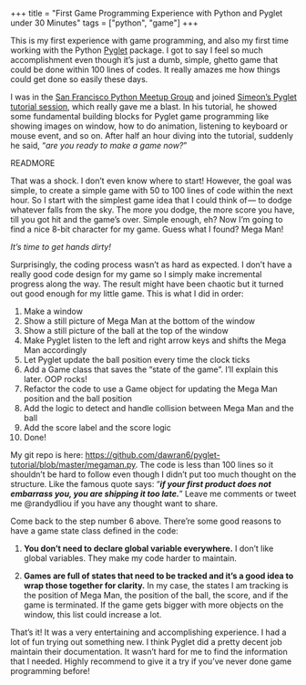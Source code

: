 +++
title = "First Game Programming Experience with Python and Pyglet under 30 Minutes"
tags = ["python", "game"]
+++

This is my first experience with game programming,
and also my first time working with the
Python [Pyglet](https://bitbucket.org/pyglet/pyglet/wiki/Home) package.
I got to say I feel so much accomplishment even though it’s just a dumb,
simple, ghetto game that could be done within 100 lines of codes.
It really amazes me how things could get done so easily these days.

<!-- more -->

I was in the [San Francisco Python Meetup Group](http://www.meetup.com/sfpython/)
and joined
[Simeon’s Pyglet tutorial session](http://simeonfranklin.com/talk/pyglet/slides.html),
which really gave me a blast.
In his tutorial, he showed some fundamental building blocks for
Pyglet game programming like showing images on window, how to do animation,
listening to keyboard or mouse event, and so on.
After half an hour diving into the tutorial, suddenly he said,
“_are you ready to make a game now?_”

READMORE

That was a shock. I don’t even know where to start!
However, the goal was simple, to create a simple game with
50 to 100 lines of code within the next hour.
So I start with the simplest game idea that I could think of —
to dodge whatever falls from the sky.
The more you dodge, the more score you have,
till you got hit and the game’s over.
Simple enough, eh?
Now I’m going to find a nice 8-bit character for my game.
Guess what I found? Mega Man!

_It’s time to get hands dirty!_

Surprisingly, the coding process wasn’t as hard as expected.
I don’t have a really good code design for my game so
I simply make incremental progress along the way.
The result might have been chaotic but it turned out
good enough for my little game. This is what I did in order:

1. Make a window
2. Show a still picture of Mega Man at the bottom of the window
3. Show a still picture of the ball at the top of the window
4. Make Pyglet listen to the left and right arrow keys and shifts the Mega Man accordingly
5. Let Pyglet update the ball position every time the clock ticks
6. Add a Game class that saves the “state of the game”. I’ll explain this later. OOP rocks!
7. Refactor the code to use a Game object for updating the Mega Man position and the ball position
8. Add the logic to detect and handle collision between Mega Man and the ball
9. Add the score label and the score logic
10. Done!

My git repo is here: https://github.com/dawran6/pyglet-tutorial/blob/master/megaman.py.
The code is less than 100 lines so it shouldn’t be hard to
follow even though I didn’t put too much thought on the structure.
Like the famous quote says: “___if your first product does not embarrass you,
you are shipping it too late.___”
Leave me comments or tweet me @randydliou if you have any thought want to share.

Come back to the step number 6 above.
There’re some good reasons to have a game state class defined in the code:

1. __You don’t need to declare global variable everywhere.__
I don’t like global variables. They make my code harder to maintain.

2. __Games are full of states that need to be tracked and
it’s a good idea to wrap those together for clarity.__
In my case, the states I am tracking is the position of Mega Man,
the position of the ball, the score, and if the game is terminated.
If the game gets bigger with more objects on the window, this list could increase a lot.

That’s it! It was a very entertaining and accomplishing experience. I had a lot of fun trying out something new. I think Pyglet did a pretty decent job maintain their documentation. It wasn’t hard for me to find the information that I needed. Highly recommend to give it a try if you’ve never done game programming before!
